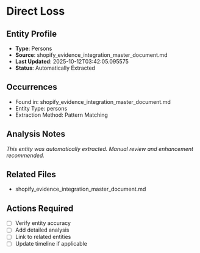 # Direct Loss

## Entity Profile
- **Type**: Persons
- **Source**: shopify_evidence_integration_master_document.md
- **Last Updated**: 2025-10-12T03:42:05.095575
- **Status**: Automatically Extracted

## Occurrences
- Found in: shopify_evidence_integration_master_document.md
- Entity Type: persons
- Extraction Method: Pattern Matching

## Analysis Notes
*This entity was automatically extracted. Manual review and enhancement recommended.*

## Related Files
- shopify_evidence_integration_master_document.md

## Actions Required
- [ ] Verify entity accuracy
- [ ] Add detailed analysis
- [ ] Link to related entities
- [ ] Update timeline if applicable
